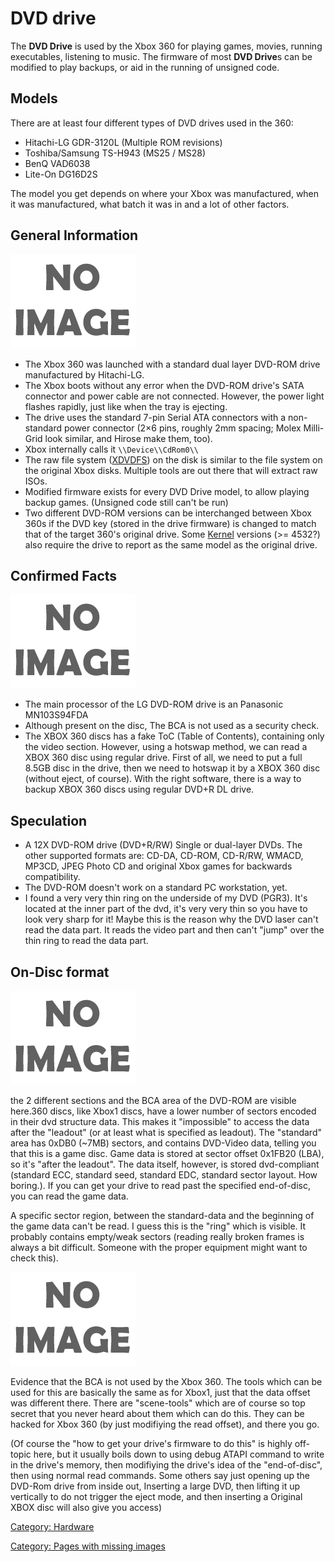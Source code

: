 # DVD drive

The **DVD Drive** is used by the Xbox 360 for playing games, movies,
running executables, listening to music. The firmware of most **DVD
Drive**s can be modified to play backups, or aid in the running of
unsigned code.

## Models

There are at least four different types of DVD drives used in the 360:

- Hitachi-LG GDR-3120L (Multiple ROM revisions)
- Toshiba/Samsung TS-H943 (MS25 / MS28)
- BenQ VAD6038
- Lite-On DG16D2S

The model you get depends on where your Xbox was manufactured, when it
was manufactured, what batch it was in and a lot of other factors.

## General Information

![Close-up of the custom power connector](/images/Noimage.png)

- The Xbox 360 was launched with a standard dual layer DVD-ROM drive
  manufactured by Hitachi-LG.
- The Xbox boots without any error when the DVD-ROM drive's SATA
  connector and power cable are not connected. However, the power
  light flashes rapidly, just like when the tray is ejecting.
- The drive uses the standard 7-pin Serial ATA connectors with a
  non-standard power connector (2×6 pins, roughly 2mm spacing; Molex
  Milli-Grid look similar, and Hirose make them, too).
- Xbox internally calls it `\\Device\\CdRom0\\`
- The raw file system ([XDVDFS](../XDVDFS)) on the disk is
  similar to the file system on the original Xbox disks. Multiple
  tools are out there that will extract raw ISOs.
- Modified firmware exists for every DVD Drive model, to allow playing
  backup games. (Unsigned code still can't be run)
- Two different DVD-ROM versions can be interchanged between Xbox 360s
  if the DVD key (stored in the drive firmware) is changed to match
  that of the target 360's original drive. Some
  [Kernel](../Kernel) versions (\>= 4532?) also require the
  drive to report as the same model as the original drive.

## Confirmed Facts

![Close-up of DVD-Drive Motherboard](/images/Noimage.png)

- The main processor of the LG DVD-ROM drive is an Panasonic
  MN103S94FDA
- Although present on the disc, The BCA is not used as a security
  check.
- The XBOX 360 discs has a fake ToC (Table of Contents), containing
  only the video section. However, using a hotswap method, we can read
  a XBOX 360 disc using regular drive. First of all, we need to put a
  full 8.5GB disc in the drive, then we need to hotswap it by a XBOX
  360 disc (without eject, of course). With the right software, there
  is a way to backup XBOX 360 discs using regular DVD+R DL drive.

## Speculation

- A 12X DVD-ROM drive (DVD+R/RW) Single or dual-layer DVDs. The other
  supported formats are: CD-DA, CD-ROM, CD-R/RW, WMACD, MP3CD, JPEG
  Photo CD and original Xbox games for backwards compatibility.
- The DVD-ROM doesn't work on a standard PC workstation, yet.
- I found a very very thin ring on the underside of my DVD (PGR3).
  It's located at the inner part of the dvd, it's very very thin so
  you have to look very sharp for it! Maybe this is the reason why
  the DVD laser can't read the data part. It reads the video part and
  then can't "jump" over the thin ring to read the data part.

## On-Disc format

![BCA](/images/Noimage.png)

the 2 different sections and the BCA area of the DVD-ROM are visible
here.360 discs, like Xbox1 discs, have a lower number of sectors encoded
in their dvd structure data. This makes it "impossible" to access the
data after the "leadout" (or at least what is specified as leadout). The
"standard" area has 0xDB0 (~7MB) sectors, and contains DVD-Video data,
telling you that this is a game disc. Game data is stored at sector
offset 0x1FB20 (LBA), so it's "after the leadout". The data itself,
however, is stored dvd-compliant (standard ECC, standard seed, standard
EDC, standard sector layout. How boring.). If you can get your drive to
read past the specified end-of-disc, you can read the game data.

A specific sector region, between the standard-data and the beginning of
the game data can't be read. I guess this is the "ring" which is
visible. It probably contains empty/weak sectors (reading really broken
frames is always a bit difficult. Someone with the proper equipment
might want to check this).

![BCA Test](/images/Noimage.png)

Evidence that the BCA is not used by the Xbox 360. The tools which can
be used for this are basically the same as for Xbox1, just that the data
offset was different there. There are "scene-tools" which are of course
so top secret that you never heard about them which can do this. They
can be hacked for Xbox 360 (by just modifiying the read offset), and
there you go.

(Of course the "how to get your drive's firmware to do this" is highly
off-topic here, but it usually boils down to using debug ATAPI command
to write in the drive's memory, then modifiying the drive's idea of the
"end-of-disc", then using normal read commands. Some others say just
opening up the DVD-Rom drive from inside out, Inserting a large DVD,
then lifting it up vertically to do not trigger the eject mode, and then
inserting a Original XBOX disc will also give you access)

[Category: Hardware](/Hardware)

[Category: Pages with missing images](/Pages_with_missing_images)
